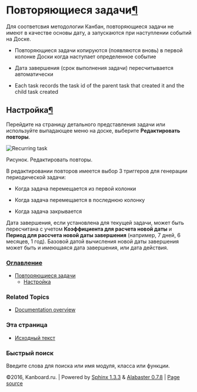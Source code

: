 Повторяющиеся задачи[¶](#recurring-tasks "Ссылка на этот заголовок")
====================================================================

Для соответсвия методологии Канбан, повторяющиеся задачи не имеют в
качестве основы дату, а запускаются при наступлении событий на Доске.

-   Повторяющиеся задачи копируются (появляются вновь) в первой колонке
    Доски когда наступает определенное событие

-   Дата завершения (срок выполнения задачи) пересчитывается
    автоматически

-   Each task records the task id of the parent task that created it and
    the child task created

Настройка[¶](#configuration "Ссылка на этот заголовок")
-------------------------------------------------------

Перейдите на страницу детального представления задачи или используйте
выпадающее меню на доске, выберите **Редактировать повторы**.

![Recurring
task](https://kanboard.net/screenshots/documentation/recurring-tasks.png)

Рисунок. Редактировать повторы.

В редактировании повторов имеется выбор 3 триггеров для генерации
периодической задачи:

-   Когда задача перемещается из первой колонки

-   Когда задача перемещается в последнюю колонку

-   Когда задача закрывается

Дата завершения, если установлена для текущей задачи, может быть
пересчитана с учетом **Коэффициента для расчета новой даты** и **Период
для рассчета новой даты завершения** (например, 7 дней, 6 месяцев, 1
год). Базовой датой вычисления новой даты завершения может быть и
имеющаяся дата завершения, или дата действия.

### [Оглавление](index.html)

-   [Повторяющиеся задачи](#)
    -   [Настройка](#configuration)

### Related Topics

-   [Documentation overview](index.html)

### Эта страница

-   [Исходный текст](_sources/recurring-tasks.txt)

### Быстрый поиск

Введите слова для поиска или имя модуля, класса или функции.

©2016, Kanboard.ru. | Powered by [Sphinx 1.3.3](http://sphinx-doc.org/)
& [Alabaster 0.7.8](https://github.com/bitprophet/alabaster) | [Page
source](_sources/recurring-tasks.txt)
